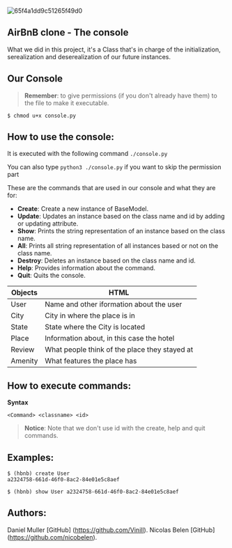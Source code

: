 ![65f4a1dd9c51265f49d0](https://user-images.githubusercontent.com/98336206/177213884-58390904-70c0-42b2-9e90-fdc51163761f.png)
## AirBnB clone - The console
What we did in this project, it's a Class that's in charge of the initialization, serealization and deserealization of our future instances.

## Our Console

> **Remember**: to give permissions (if you don't already have them) to the file to make it executable.

```
$ chmod u+x console.py
```

## How to use the console:

It is executed with the following command `./console.py`

You can also type `python3 ./console.py` if you want to skip the permission part

These are the commands that are used in our console and what they are for:

- **Create**: Create a new instance of BaseModel.
- **Update**: Updates an instance based on the class name and id by adding or updating attribute.
- **Show**: Prints the string representation of an instance based on the class name.
- **All**: Prints all string representation of all instances based or not on the class name.
- **Destroy**: Deletes an instance based on the class name and id.
- **Help**: Provides information about the command.
- **Quit**: Quits the console.


|**Objects**             |HTML|
|-----------|-----------------------------|
|User|      Name and other iformation about the user|
|City|      City in where the place is in|
|State|     State where the City is located|
|Place|     Information about, in this case the hotel|
|Review|    What people think of the place they stayed at|
|Amenity|   What features the place has|


## How to execute commands:

**Syntax**
```
<Command> <classname> <id>
```

> **Notice**: Note that we don't use id with the create, help and quit commands.


## Examples:


```
$ (hbnb) create User
a2324758-661d-46f0-8ac2-84e01e5c8aef
```


```
$ (hbnb) show User a2324758-661d-46f0-8ac2-84e01e5c8aef
```

## Authors:

Daniel Muller [GitHub] (https://github.com/Vinill).
Nicolas Belen [GitHub] (https://github.com/nicobelen).

